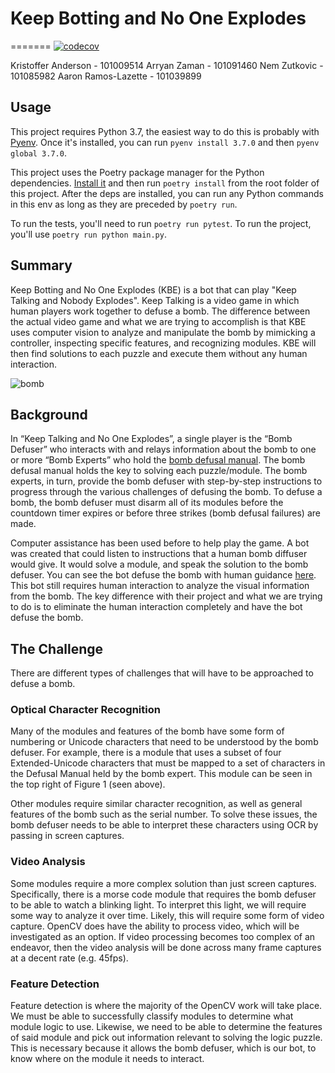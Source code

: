 # Keep Botting and No One Explodes
=======
[![codecov](https://codecov.io/gh/AngelOnFira/keep-botting-and-no-one-explodes/branch/master/graph/badge.svg?token=HLX1iYCMof)](https://codecov.io/gh/AngelOnFira/keep-botting-and-no-one-explodes)

Kristoffer Anderson - 101009514
Arryan Zaman - 101091460
Nem Zutkovic - 101085982
Aaron Ramos-Lazette - 101039899

## Usage

This project requires Python 3.7, the easiest way to do this is probably with [Pyenv](https://github.com/pyenv/pyenv). Once it's installed, you can run `pyenv install 3.7.0` and then `pyenv global 3.7.0`.

This project uses the Poetry package manager for the Python dependencies. [Install it](https://github.com/python-poetry/poetry) and then run `poetry install` from the root folder of this project. After the deps are installed, you can run any Python commands in this env as long as they are preceded by `poetry run`.

To run the tests, you'll need to run `poetry run pytest`. To run the project, you'll use `poetry run python main.py`.

## Summary

Keep Botting and No One Explodes (KBE) is a bot that can play "Keep Talking and Nobody Explodes". Keep Talking is a video game in which human players work together to defuse a bomb. The difference between the actual video game and what we are trying to accomplish is that KBE uses computer vision to analyze and manipulate the bomb by mimicking a controller, inspecting specific features, and recognizing modules. KBE will then find solutions to each puzzle and execute them without any human interaction.

![bomb](images/bomb-front.jpg)

## Background

In “Keep Talking and No One Explodes”, a single player is the “Bomb Defuser” who interacts with and relays information about the bomb to one or more “Bomb Experts” who hold the [bomb defusal manual](http://www.bombmanual.com/web/index.html). The bomb defusal manual holds the key to solving each puzzle/module. The bomb experts, in turn, provide the bomb defuser with step-by-step instructions to progress through the various challenges of defusing the bomb. To defuse a bomb, the bomb defuser must disarm all of its modules before the countdown timer expires or before three strikes (bomb defusal failures) are made.

Computer assistance has been used before to help play the game. A bot was created that could listen to instructions that a human bomb diffuser would give. It would solve a module, and speak the solution to the bomb defuser. You can see the bot defuse the bomb with human guidance [here](https://www.youtube.com/watch?v=psiyI6jVpKI). This bot still requires human interaction to analyze the visual information from the bomb. The key difference with their project and what we are trying to do is to eliminate the human interaction completely and have the bot defuse the bomb.

## The Challenge

There are different types of challenges that will have to be approached to defuse a bomb.

### Optical Character Recognition

Many of the modules and features of the bomb have some form of numbering or Unicode characters that need to be understood by the bomb defuser. For example, there is a module that uses a subset of four Extended-Unicode characters that must be mapped to a set of characters in the Defusal Manual held by the bomb expert. This module can be seen in the top right of Figure 1 (seen above).

Other modules require similar character recognition, as well as general features of the bomb such as the serial number. To solve these issues, the bomb defuser needs to be able to interpret these characters using OCR by passing in screen captures.

### Video Analysis

Some modules require a more complex solution than just screen captures. Specifically, there is a morse code module that requires the bomb defuser to be able to watch a blinking light. To interpret this light, we will require some way to analyze it over time. Likely, this will require some form of video capture. OpenCV does have the ability to process video, which will be investigated as an option. If video processing becomes too complex of an endeavor, then the video analysis will be done across many frame captures at a decent rate (e.g. 45fps).

### Feature Detection

Feature detection is where the majority of the OpenCV work will take place. We must be able to successfully classify modules to determine what module logic to use. Likewise, we need to be able to determine the features of said module and pick out information relevant to solving the logic puzzle. This is necessary because it allows the bomb defuser, which is our bot, to know where on the module it needs to interact.